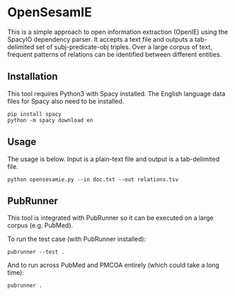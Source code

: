 # OpenSesamIE

This is a simple approach to open information extraction (OpenIE) using the SpacyIO dependency parser. It accepts a text file and outputs a tab-delimited set of subj-predicate-obj triples. Over a large corpus of text, frequent patterns of relations can be identified between different entities.

## Installation

This tool requires Python3 with Spacy installed. The English language data files for Spacy also need to be installed.

```
pip install spacy
python -m spacy download en
```

## Usage

The usage is below. Input is a plain-text file and output is a tab-delimited file.

```
python opensesamie.py --in doc.txt --out relations.tsv
```

## PubRunner

This tool is integrated with PubRunner so it can be executed on a large corpus (e.g. PubMed).

To run the test case (with PubRunner installed):
```
pubrunner --test .
```

And to run across PubMed and PMCOA entirely (which could take a long time):
```
pubrunner .
```
